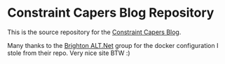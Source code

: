 # Constraint Capers Blog Repository
This is the source repository for the [Constraint Capers Blog](http://digitalbricklayer.github.io/).

Many thanks to the [Brighton ALT.Net](http://brightonalt.net/) group for the docker configuration I stole from their repo. Very nice site BTW :)
